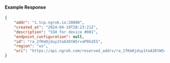 <!-- Code generated for API Clients. DO NOT EDIT. -->

#### Example Response

```json
{
	"addr": "1.tcp.ngrok.io:20000",
	"created_at": "2024-04-19T20:23:21Z",
	"description": "SSH for device #001",
	"endpoint_configuration": null,
	"id": "ra_2fKmOjduy1toA36tW5rvaP0k2ES",
	"region": "us",
	"uri": "https://api.ngrok.com/reserved_addrs/ra_2fKmOjduy1toA36tW5rvaP0k2ES"
}
```
